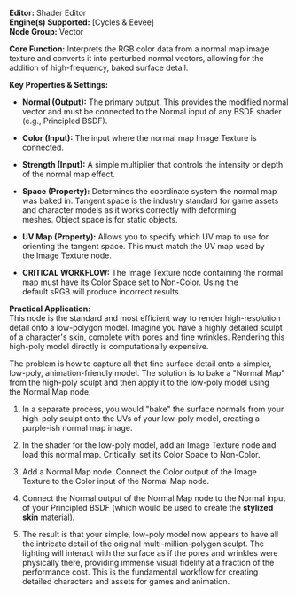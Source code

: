 **Editor:** Shader Editor  
**Engine(s) Supported:** [Cycles & Eevee]  
**Node Group:** Vector

**Core Function:** Interprets the RGB color data from a normal map image texture and converts it into perturbed normal vectors, allowing for the addition of high-frequency, baked surface detail.

**Key Properties & Settings:**

- **Normal (Output):** The primary output. This provides the modified normal vector and must be connected to the Normal input of any BSDF shader (e.g., Principled BSDF).
    
- **Color (Input):** The input where the normal map Image Texture is connected.
    
- **Strength (Input):** A simple multiplier that controls the intensity or depth of the normal map effect.
    
- **Space (Property):** Determines the coordinate system the normal map was baked in. Tangent space is the industry standard for game assets and character models as it works correctly with deforming meshes. Object space is for static objects.
    
- **UV Map (Property):** Allows you to specify which UV map to use for orienting the tangent space. This must match the UV map used by the Image Texture node.
    
- **CRITICAL WORKFLOW:** The Image Texture node containing the normal map must have its Color Space set to Non-Color. Using the default sRGB will produce incorrect results.
    

**Practical Application:**  
This node is the standard and most efficient way to render high-resolution detail onto a low-polygon model. Imagine you have a highly detailed sculpt of a character's skin, complete with pores and fine wrinkles. Rendering this high-poly model directly is computationally expensive.

The problem is how to capture all that fine surface detail onto a simpler, low-poly, animation-friendly model. The solution is to bake a "Normal Map" from the high-poly sculpt and then apply it to the low-poly model using the Normal Map node.

1. In a separate process, you would "bake" the surface normals from your high-poly sculpt onto the UVs of your low-poly model, creating a purple-ish normal map image.
    
2. In the shader for the low-poly model, add an Image Texture node and load this normal map. Critically, set its Color Space to Non-Color.
    
3. Add a Normal Map node. Connect the Color output of the Image Texture to the Color input of the Normal Map node.
    
4. Connect the Normal output of the Normal Map node to the Normal input of your Principled BSDF (which would be used to create the **stylized skin** material).
    
5. The result is that your simple, low-poly model now appears to have all the intricate detail of the original multi-million-polygon sculpt. The lighting will interact with the surface as if the pores and wrinkles were physically there, providing immense visual fidelity at a fraction of the performance cost. This is the fundamental workflow for creating detailed characters and assets for games and animation.